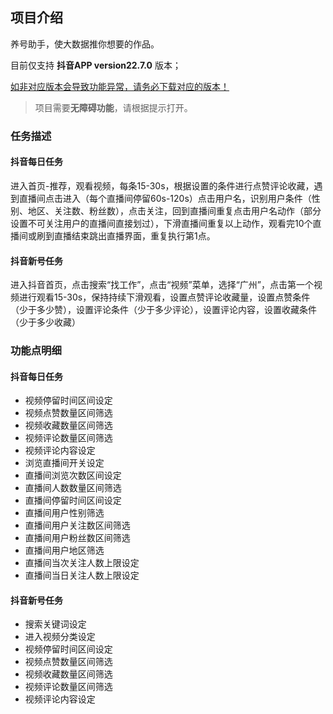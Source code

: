 ## 项目介绍

养号助手，使大数据推你想要的作品。

目前仅支持 **抖音APP version22.7.0** 版本；

<u>如非对应版本会导致功能异常，请务必下载对应的版本！</u>

> 项目需要**无障碍功能**，请根据提示打开。

### 任务描述

#### 抖音每日任务

进入首页-推荐，观看视频，每条15-30s，根据设置的条件进行点赞评论收藏，遇到直播间点击进入（每个直播间停留60s-120s）点击用户名，识别用户条件（性别、地区、关注数、粉丝数），点击关注，回到直播间重复点击用户名动作（部分设置不可关注用户的直播间直接划过），下滑直播间重复以上动作，观看完10个直播间或刷到直播结束跳出直播界面，重复执行第1点。

#### 抖音新号任务

进入抖音首页，点击搜索“找工作”，点击“视频”菜单，选择“广州”，点击第一个视频进行观看15-30s，保持持续下滑观看，设置点赞评论收藏量，设置点赞条件（少于多少赞），设置评论条件（少于多少评论），设置评论内容，设置收藏条件（少于多少收藏）

### 功能点明细

#### 抖音每日任务

- 视频停留时间区间设定
- 视频点赞数量区间筛选
- 视频收藏数量区间筛选
- 视频评论数量区间筛选
- 视频评论内容设定
- 浏览直播间开关设定
- 直播间浏览次数区间设定
- 直播间人数数量区间筛选
- 直播间停留时间区间设定
- 直播间用户性别筛选
- 直播间用户关注数区间筛选
- 直播间用户粉丝数区间筛选
- 直播间用户地区筛选
- 直播间当次关注人数上限设定
- 直播间当日关注人数上限设定

#### 抖音新号任务

- 搜索关键词设定
- 进入视频分类设定
- 视频停留时间区间设定
- 视频点赞数量区间筛选
- 视频收藏数量区间筛选
- 视频评论数量区间筛选
- 视频评论内容设定
